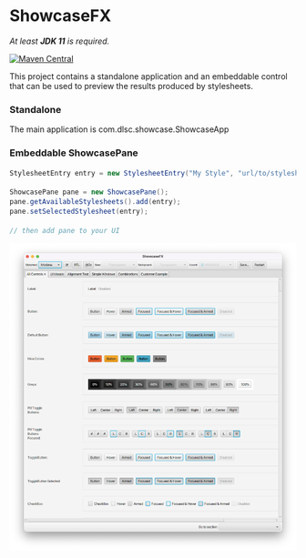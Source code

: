 # ShowcaseFX

*At least **JDK 11** is required.*

[![Maven Central](https://img.shields.io/maven-central/v/com.dlsc.showcasefx/showcasefx)](https://search.maven.org/search?q=g:com.dlsc.showcasefx%20AND%20a:showcasefx)

This project contains a standalone application and an embeddable control that can be used to preview the results produced by stylesheets.

### Standalone

The main application is com.dlsc.showcase.ShowcaseApp

### Embeddable ShowcasePane

```java
StylesheetEntry entry = new StylesheetEntry("My Style", "url/to/stylesheet.css");

ShowcasePane pane = new ShowcasePane();
pane.getAvailableStylesheets().add(entry);
pane.setSelectedStylesheet(entry);

// then add pane to your UI
```

![Screenshot](docs/showcasefx.png)